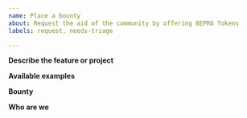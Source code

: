 ```yaml
---
name: Place a bounty
about: Request the aid of the community by offering BEPRO Tokens
labels: request, needs-triage

---
```


**Describe the feature or project**
<!-- A clear and concise description of what the feature is -->


**Available examples**
<!-- If there are any, provide existing examples -->


**Bounty**
<!-- (Optional) Amount of BEPRO bounty that will be awarded for the completion of this feature, if accepted and completed -->


**Who are we**
<!-- Requesting Github Entity -->
